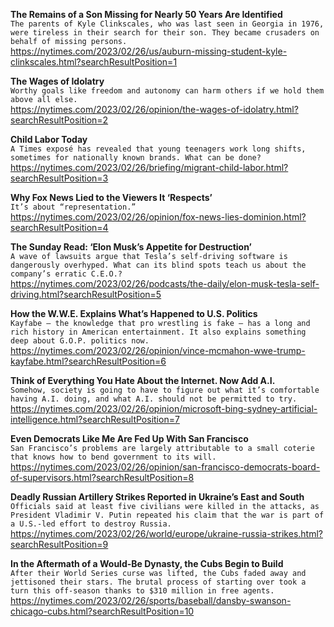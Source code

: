 **The Remains of a Son Missing for Nearly 50 Years Are Identified**\
`The parents of Kyle Clinkscales, who was last seen in Georgia in 1976, were tireless in their search for their son. They became crusaders on behalf of missing persons.`\
https://nytimes.com/2023/02/26/us/auburn-missing-student-kyle-clinkscales.html?searchResultPosition=1

**The Wages of Idolatry**\
`Worthy goals like freedom and autonomy can harm others if we hold them above all else.`\
https://nytimes.com/2023/02/26/opinion/the-wages-of-idolatry.html?searchResultPosition=2

**Child Labor Today**\
`A Times exposé has revealed that young teenagers work long shifts, sometimes for nationally known brands. What can be done?`\
https://nytimes.com/2023/02/26/briefing/migrant-child-labor.html?searchResultPosition=3

**Why Fox News Lied to the Viewers It ‘Respects’**\
`It’s about “representation.”`\
https://nytimes.com/2023/02/26/opinion/fox-news-lies-dominion.html?searchResultPosition=4

**The Sunday Read: ‘Elon Musk’s Appetite for Destruction’**\
`A wave of lawsuits argue that Tesla’s self-driving software is dangerously overhyped. What can its blind spots teach us about the company’s erratic C.E.O.?`\
https://nytimes.com/2023/02/26/podcasts/the-daily/elon-musk-tesla-self-driving.html?searchResultPosition=5

**How the W.W.E. Explains What’s Happened to U.S. Politics**\
`Kayfabe — the knowledge that pro wrestling is fake — has a long and rich history in American entertainment. It also explains something deep about G.O.P. politics now.`\
https://nytimes.com/2023/02/26/opinion/vince-mcmahon-wwe-trump-kayfabe.html?searchResultPosition=6

**Think of Everything You Hate About the Internet. Now Add A.I.**\
`Somehow, society is going to have to figure out what it’s comfortable having A.I. doing, and what A.I. should not be permitted to try.`\
https://nytimes.com/2023/02/26/opinion/microsoft-bing-sydney-artificial-intelligence.html?searchResultPosition=7

**Even Democrats Like Me Are Fed Up With San Francisco**\
`San Francisco’s problems are largely attributable to a small coterie that knows how to bend government to its will. `\
https://nytimes.com/2023/02/26/opinion/san-francisco-democrats-board-of-supervisors.html?searchResultPosition=8

**Deadly Russian Artillery Strikes Reported in Ukraine’s East and South**\
`Officials said at least five civilians were killed in the attacks, as President Vladimir V. Putin repeated his claim that the war is part of a U.S.-led effort to destroy Russia.`\
https://nytimes.com/2023/02/26/world/europe/ukraine-russia-strikes.html?searchResultPosition=9

**In the Aftermath of a Would-Be Dynasty, the Cubs Begin to Build**\
`After their World Series curse was lifted, the Cubs faded away and jettisoned their stars. The brutal process of starting over took a turn this off-season thanks to $310 million in free agents.`\
https://nytimes.com/2023/02/26/sports/baseball/dansby-swanson-chicago-cubs.html?searchResultPosition=10

